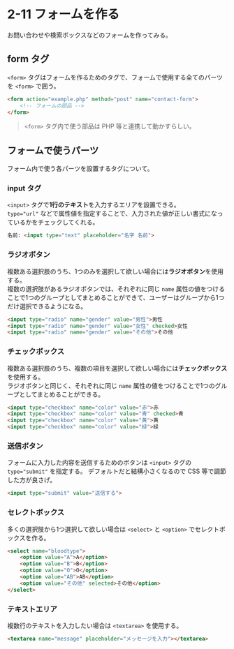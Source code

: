 # 2-11 フォームを作る

お問い合わせや検索ボックスなどのフォームを作ってみる。

## form タグ

`<form>` タグはフォームを作るためのタグで、フォームで使用する全てのパーツを `<form>` で囲う。

```html
<form action="example.php" method="post" name="contact-form">
    <!-- フォームの部品 -->
</form>
```

> `<form>` タグ内で使う部品は PHP 等と連携して動かすらしい。

## フォームで使うパーツ

フォーム内で使う各パーツを設置するタグについて。

### input タグ

`<input>` タグで**1行のテキスト**を入力するエリアを設置できる。  
`type="url"` などで属性値を指定することで、入力された値が正しい書式になっているかをチェックしてくれる。

```html
名前: <input type="text" placeholder="名字 名前">
```

### ラジオボタン

複数ある選択肢のうち、1つのみを選択して欲しい場合には**ラジオボタン**を使用する。  
複数の選択肢があるラジオボタンでは、それぞれに同じ `name` 属性の値をつけることで1つのグループとしてまとめることができて、ユーザーはグループから1つだけ選択できるようになる。

```html
<input type="radio" name="gender" value="男性">男性
<input type="radio" name="gender" value="女性" checked>女性
<input type="radio" name="gender" value="その他">その他
```

### チェックボックス

複数ある選択肢のうち、複数の項目を選択して欲しい場合には**チェックボックス**を使用する。  
ラジオボタンと同じく、それぞれに同じ `name` 属性の値をつけることで1つのグループとしてまとめることができる。  

```html
<input type="checkbox" name="color" value="赤">赤
<input type="checkbox" name="color" value="青" checked>青
<input type="checkbox" name="color" value="黄">黄
<input type="checkbox" name="color" value="緑">緑
```

### 送信ボタン

フォームに入力した内容を送信するためのボタンは `<input>` タグの `type="submit"` を指定する。
デフォルトだと結構小さくなるので CSS 等で調節した方が良さげ。

```html
<input type="submit" value="送信する">
```

### セレクトボックス

多くの選択肢から1つ選択して欲しい場合は `<select>` と `<option>` でセレクトボックスを作る。

```html
<select name="bloodtype">
    <option value="A">A</option>
    <option value="B">B</option>
    <option value="O">O</option>
    <option value="AB">AB</option>
    <option value="その他" selected>その他</option>
</select>
```

### テキストエリア

複数行のテキストを入力したい場合は `<textarea>` を使用する。  

```html
<textarea name="message" placeholder="メッセージを入力"></textarea>
```
